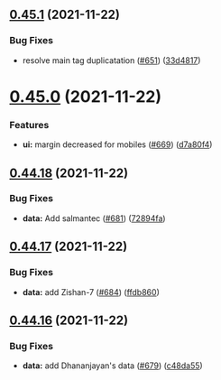 ## [0.45.1](https://github.com/EddieHubCommunity/LinkFree/compare/v0.45.0...v0.45.1) (2021-11-22)


### Bug Fixes

* resolve main tag duplicatation ([#651](https://github.com/EddieHubCommunity/LinkFree/issues/651)) ([33d4817](https://github.com/EddieHubCommunity/LinkFree/commit/33d48177ed8cc5772afdd1937aba20400d0515a0))



# [0.45.0](https://github.com/EddieHubCommunity/LinkFree/compare/v0.44.18...v0.45.0) (2021-11-22)


### Features

* **ui:** margin decreased for mobiles ([#669](https://github.com/EddieHubCommunity/LinkFree/issues/669)) ([d7a80f4](https://github.com/EddieHubCommunity/LinkFree/commit/d7a80f47ca2738eee21c1595ca91f5c66331cb2f))



## [0.44.18](https://github.com/EddieHubCommunity/LinkFree/compare/v0.44.17...v0.44.18) (2021-11-22)


### Bug Fixes

* **data:** Add salmantec ([#681](https://github.com/EddieHubCommunity/LinkFree/issues/681)) ([72894fa](https://github.com/EddieHubCommunity/LinkFree/commit/72894fa2c4f374502f8373722ecd5665e7a5482f))



## [0.44.17](https://github.com/EddieHubCommunity/LinkFree/compare/v0.44.16...v0.44.17) (2021-11-22)


### Bug Fixes

* **data:** add Zishan-7 ([#684](https://github.com/EddieHubCommunity/LinkFree/issues/684)) ([ffdb860](https://github.com/EddieHubCommunity/LinkFree/commit/ffdb8601a7e86778e116bb90ced16c67fe5912ed))



## [0.44.16](https://github.com/EddieHubCommunity/LinkFree/compare/v0.44.15...v0.44.16) (2021-11-22)


### Bug Fixes

* **data:** add Dhananjayan's data ([#679](https://github.com/EddieHubCommunity/LinkFree/issues/679)) ([c48da55](https://github.com/EddieHubCommunity/LinkFree/commit/c48da55487d8bcc7f1d607aed051fd3a37c77d9a))



